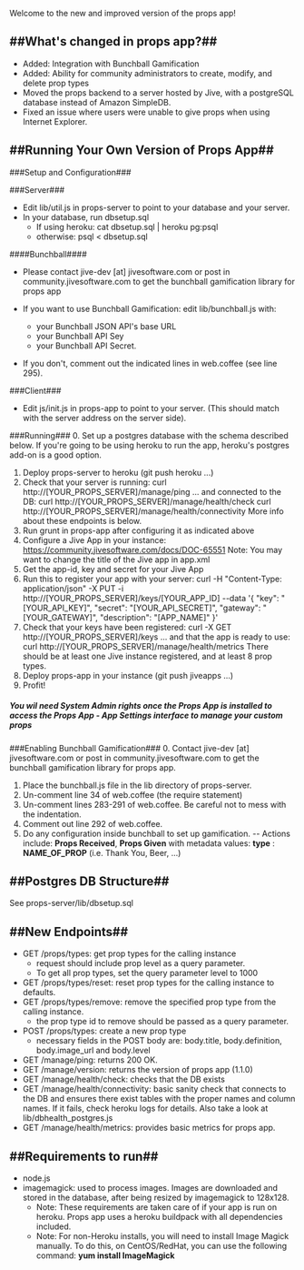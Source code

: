 Welcome to the new and improved version of the props app!

##What's changed in props app?##
--------------------------------
- Added: Integration with Bunchball Gamification
- Added: Ability for community administrators to create, modify, and delete prop types
- Moved the props backend to a server hosted by Jive, with a postgreSQL database instead of Amazon SimpleDB.
- Fixed an issue where users were unable to give props when using Internet Explorer.

##Running Your Own Version of Props App##
-----------------------------------------

###Setup and Configuration###

###Server###
- Edit lib/util.js in props-server to point to your database and your server.
- In your database, run dbsetup.sql
    - If using heroku: cat dbsetup.sql | heroku pg:psql
    - otherwise: psql < dbsetup.sql

####Bunchball####
- Please contact jive-dev [at] jivesoftware.com or post in community.jivesoftware.com to get the bunchball gamification library for props app
- If you want to use Bunchball Gamification: edit lib/bunchball.js with:
    - your Bunchball JSON API's base URL
    - your Bunchball API Sey
    - your Bunchball API Secret.

- If you don't, comment out the indicated lines in web.coffee (see line 295).

###Client###
- Edit js/init.js in props-app to point to your server. (This should match with the server address on the server side).

###Running###
0.  Set up a postgres database with the schema described below. If you're going to be using heroku to run the app, heroku's postgres add-on is a good option.
1.  Deploy props-server to heroku (git push heroku ...)
2.  Check that your server is running:
    curl http://[YOUR_PROPS_SERVER]/manage/ping
    ... and connected to the DB:
    curl http://[YOUR_PROPS_SERVER]/manage/health/check
    curl http://[YOUR_PROPS_SERVER]/manage/health/connectivity
    More info about these endpoints is below.
3.  Run grunt in props-app after configuring it as indicated above
4.  Configure a Jive App in your instance: https://community.jivesoftware.com/docs/DOC-65551
    Note: You may want to change the title of the Jive app in app.xml
5.  Get the app-id, key and secret for your Jive App
6.  Run this to register your app with your server:
    curl -H "Content-Type: application/json" -X PUT -i http://[YOUR_PROPS_SERVER]/keys/[YOUR_APP_ID] --data '{ "key": "[YOUR_API_KEY]", "secret": "[YOUR_API_SECRET]", "gateway": "[YOUR_GATEWAY]", "description": "[APP_NAME]" }'
7.  Check that your keys have been registered:
    curl -X GET http://[YOUR_PROPS_SERVER]/keys
    ... and that the app is ready to use:
    curl http://[YOUR_PROPS_SERVER]/manage/health/metrics
        There should be at least one Jive instance registered, and at least 8 prop types.
8.  Deploy props-app in your instance (git push jiveapps ...)
9.  Profit!

##### You wil need System Admin rights once the Props App is installed to access the **Props App - App Settings** interface to manage your custom props

###Enabling Bunchball Gamification###
0.  Contact jive-dev [at] jivesoftware.com or post in community.jivesoftware.com to get the bunchball gamification library for props app.
1.  Place the bunchball.js file in the lib directory of props-server.
2.  Un-comment line 34 of web.coffee (the require statement)
3.  Un-comment lines 283-291 of web.coffee. Be careful not to mess with the indentation.
4.  Comment out line 292 of web.coffee.
5.  Do any configuration inside bunchball to set up gamification.
-- Actions include:  **Props Received**, **Props Given** with metadata values:  **type** : **NAME_OF_PROP** (i.e. Thank You, Beer, ...)

##Postgres DB Structure##
-------------------------

See props-server/lib/dbsetup.sql

##New Endpoints##
-----------------
- GET /props/types: get prop types for the calling instance
    - request should include prop level as a query parameter.
    - To get all prop types, set the query parameter level to 1000
- GET /props/types/reset: reset prop types for the calling instance to defaults.
- GET /props/types/remove: remove the specified prop type from the calling instance.
    - the prop type id to remove should be passed as a query parameter.
- POST /props/types: create a new prop type
    - necessary fields in the POST body are: body.title, body.definition, body.image_url and body.level
- GET /manage/ping: returns 200 OK.
- GET /manage/version: returns the version of props app (1.1.0)
- GET /manage/health/check: checks that the DB exists
- GET /manage/health/connectivity: basic sanity check that connects to the DB and ensures there exist tables with the proper names and column names. If it fails, check heroku logs for details. Also take a look at lib/dbhealth_postgres.js
- GET /manage/health/metrics: provides basic metrics for props app.

##Requirements to run##
-----------------------
- node.js
- imagemagick: used to process images. Images are downloaded and stored in the database, after being resized by imagemagick to 128x128.  
    - Note: These requirements are taken care of if your app is run on heroku. Props app uses a heroku buildpack with all dependencies included.
    - Note:  For non-Heroku installs, you will need to install Image Magick manually.  To do this, on CentOS/RedHat, you can use the following command: **yum install ImageMagick**
